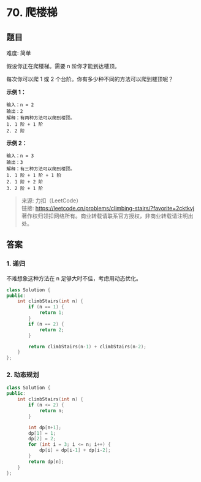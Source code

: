 # 70. 爬楼梯

## 题目

难度: 简单

假设你正在爬楼梯。需要 n 阶你才能到达楼顶。

每次你可以爬 1 或 2 个台阶。你有多少种不同的方法可以爬到楼顶呢？

**示例 1：**

```
输入：n = 2
输出：2
解释：有两种方法可以爬到楼顶。
1. 1 阶 + 1 阶
2. 2 阶
```

**示例 2：**

```
输入：n = 3
输出：3
解释：有三种方法可以爬到楼顶。
1. 1 阶 + 1 阶 + 1 阶
2. 1 阶 + 2 阶
3. 2 阶 + 1 阶

```

> 来源: 力扣（LeetCode）  
> 链接: <https://leetcode.cn/problems/climbing-stairs/?favorite=2cktkvj>  
> 著作权归领扣网络所有。商业转载请联系官方授权，非商业转载请注明出处。

## 答案

### 1. 递归

不难想象这种方法在 n 足够大时不佳，考虑用动态优化。

```c++
class Solution {
public:
    int climbStairs(int n) {
        if (n == 1) {
            return 1;
        }
        if (n == 2) {
            return 2;
        }

        return climbStairs(n-1) + climbStairs(n-2);
    }
};
```

### 2. 动态规划

```c++
class Solution {
public:
    int climbStairs(int n) {
        if (n <= 2) {
            return n;
        }

        int dp[n+1];
        dp[1] = 1;
        dp[2] = 2;
        for (int i = 3; i <= n; i++) {
            dp[i] = dp[i-1] + dp[i-2];
        }
        return dp[n];
    }
};
```
